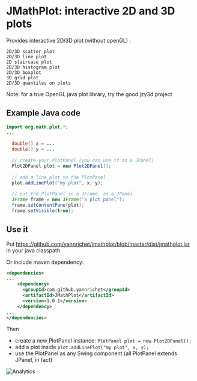 # JMathPlot: interactive 2D and 3D plots #

Provides interactive 2D/3D plot (without openGL) :

    2D/3D scatter plot
    2D/3D line plot
    2D staircase plot
    2D/3D histogram plot
    2D/3D boxplot
    3D grid plot
    2D/3D quantiles on plots 

Note: for a true OpenGL java plot library, try the good jzy3d project

## Example Java code ##

```java
import org.math.plot.*;
...
  
  double[] x = ...
  double[] y = ...
 
  // create your PlotPanel (you can use it as a JPanel)
  Plot2DPanel plot = new Plot2DPanel();
 
  // add a line plot to the PlotPanel
  plot.addLinePlot("my plot", x, y);
 
  // put the PlotPanel in a JFrame, as a JPanel
  JFrame frame = new JFrame("a plot panel");
  frame.setContentPane(plot);
  frame.setVisible(true);
  ```

## Use it ##

Put https://github.com/yannrichet/jmathplot/blob/master/dist/jmathplot.jar in your java classpath

Or include maven dependency:
```xml
<dependencies>
...
    <dependency>
      <groupId>com.github.yannrichet</groupId>
      <artifactId>JMathPlot</artifactId>
      <version>1.0.1</version>
    </dependency>
...
</dependencies>
```

Then
- create a new PlotPanel instance: `PlotPanel plot = new Plot2DPanel();`
- add a plot inside `plot.addLinePlot("my plot", x, y);`
- use the PlotPanel as any Swing component (all PlotPanel extends JPanel, in fact) 

![Analytics](https://ga-beacon.appspot.com/UA-109580-20/jmathplot)
